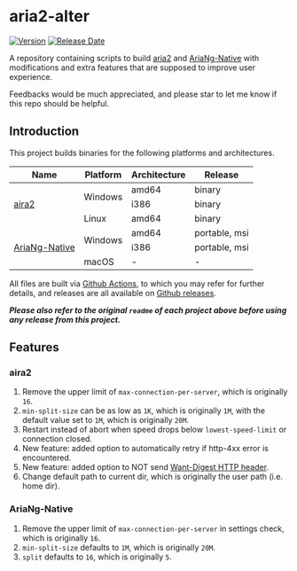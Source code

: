 # aria2-alter
[![Version](https://img.shields.io/github/v/release/Elypha/aria2-alter)](https://github.com/Elypha/aria2-alter/releases)
[![Release Date](https://img.shields.io/github/release-date/Elypha/aria2-alter)](https://github.com/Elypha/aria2-alter/releases)

A repository containing scripts to build [aria2](https://github.com/aria2/aria2) and [AriaNg-Native](https://github.com/mayswind/AriaNg-Native) with modifications and extra features that are supposed to improve user experience.

Feedbacks would be much appreciated, and please star to let me know if this repo should be helpful.

## Introduction

This project builds binaries for the following platforms and architectures.

<table>
    <thead>
        <tr>
            <th>Name</th>
            <th>Platform</th>
            <th>Architecture</th>
            <th>Release</th>
        </tr>
    </thead>
    <tbody>
        <tr>
            <td rowspan=3><a href="https://github.com/aria2/aria2">aira2</a></td>
            <td rowspan=2>Windows</td>
            <td>amd64</td>
            <td>binary</td>
        </tr>
        <tr>
            <td>i386</td>
            <td>binary</td>
        </tr>
        <tr>
            <td>Linux</td>
            <td>amd64</td>
            <td>binary</td>
        </tr>
        <tr>
            <td rowspan=3><a href="https://github.com/mayswind/AriaNg-Native">AriaNg-Native</a></td>
            <td rowspan=2>Windows</td>
            <td>amd64</td>
            <td>portable, msi</td>
        </tr>
        <tr>
            <td>i386</td>
            <td>portable, msi</td>
        </tr>
        <tr>
            <td>macOS</td>
            <td>-</td>
            <td>-</td>
        </tr>
    </tbody>
</table>

All files are built via [Github Actions](https://github.com/Elypha/aria2-alter/actions), to which you may refer for further details, and releases are all available on [Github releases](https://github.com/Elypha/aria2-alter/releases).

*__Please also refer to the original `readme` of each project above before using any release from this project.__*

## Features

### aira2

1. Remove the upper limit of `max-connection-per-server`, which is originally `16`.
2. `min-split-size` can be as low as `1K`, which is originally `1M`, with the default value set to `1M`, which is originally `20M`.
3. Restart instead of abort when speed drops below `lowest-speed-limit` or connection closed.
4. New feature: added option to automatically retry if http-4xx error is encountered.
5. New feature: added option to NOT send [Want-Digest HTTP header](https://developer.mozilla.org/en-US/docs/Web/HTTP/Headers/Want-Digest).
6. Change default path to current dir, which is originally the user path (i.e. home dir).

### AriaNg-Native

1. Remove the upper limit of `max-connection-per-server` in settings check, which is originally `16`.
2. `min-split-size` defaults to `1M`, which is originally `20M`.
3. `split` defaults to `16`, which is originally `5`.
